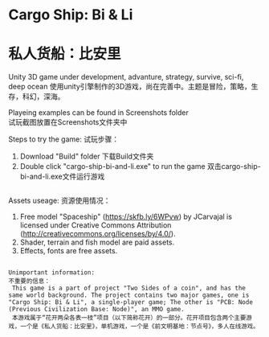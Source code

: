 # Cargo Ship: Bi & Li
# 私人货船：比安里
 Unity 3D game under development, advanture, strategy, survive, sci-fi, deep ocean 
 使用unity引擎制作的3D游戏，尚在完善中。主题是冒险，策略，生存，科幻，深海。


Playeing examples can be found in Screenshots folder  
试玩截图放置在Screenshots文件夹中  



Steps to try the game:
试玩步骤：
 1. Download "Build" folder
 下载Build文件夹
 2. Double click "cargo-ship-bi-and-li.exe" to run the game
 双击cargo-ship-bi-and-li.exe文件运行游戏
```
```
Assets useage:
资源使用情况：
 1. Free model "Spaceship" (https://skfb.ly/6WPvw) by JCarvajal is licensed under Creative Commons Attribution (http://creativecommons.org/licenses/by/4.0/).
 2. Shader, terrain and fish model are paid assets.
 3. Effects, fonts are free assets.
```

Unimportant information:
不重要的信息：
 This game is a part of project "Two Sides of a coin", and has the same world background. The project contains two major games, one is "Cargo Ship: Bi & Li", a single-player game; The other is "PCB: Node (Previous Civilization Base: Node)", an MMO game. 
 本游戏属于“花开两朵各表一枝”项目（以下简称花开）的一部分。花开项目包含两个主要游戏，一个是《私人货船：比安里》，单机游戏，一个是《前文明基地：节点号》，多人在线游戏。


